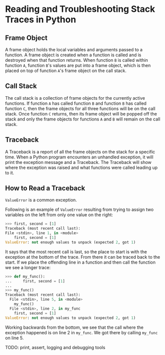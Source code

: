 # Reading and Troubleshooting Stack Traces in Python

## Frame Object

A frame object holds the local variables and arguments passed to a function.
A frame object is created when a function is called and is destroyed when that function returns.
When function `B` is called within function `A`, function `B`'s values are put into a frame object, which is then placed on top of function `A`'s frame object on the call stack.

## Call Stack

The call stack is a collection of frame objects for the currently active functions.
If function `A` has called function `B` and function `B` has called function `C`, then the frame objects for all three functions will be on the call stack.
Once function `C` returns, then its frame object will be popped off the stack and only the frame objects for functions `A` and `B` will remain on the call stack.

## Traceback

A Traceback is a report of all the frame objects on the stack for a specific time.
When a Python program encounters an unhandled exception, it will print the exception message and a Traceback.
The Traceback will show where the exception was raised and what functions were called leading up to it.

## How to Read a Traceback

`ValueError` is a common exception.

Following is an example of `ValueError` resulting from trying to assign two variables on the left from only one value on the right:

```python
>>> first, second = [1]
Traceback (most recent call last):
File <stdin>, line 1, in <module>
    first, second = [1]
ValueError: not enough values to unpack (expected 2, got 1)

```

It says that the most recent call is last, so the place to start is with the exception at the bottom of the trace.
From there it can be traced back to the start.
If we place the offending line in a function and then call the function we see a longer trace:

```python
>>> def my_func():
...     first, second = [1]
... 
>>> my_func()
Traceback (most recent call last):
  File <stdin>, line 5, in <module>
    my_func()
  File <stdin>, line 2, in my_func
    first, second = [1]
ValueError: not enough values to unpack (expected 2, got 1)
```

Working backwards from the bottom, we see that the call where the exception happened is on line 2 in `my_func`.
We got there by calling `my_func` on line 5.

TODO: print, assert, logging and debugging tools

